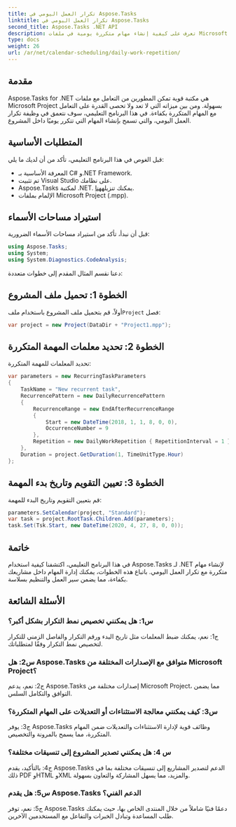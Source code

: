 ```yaml
---
title: تكرار العمل اليومي في Aspose.Tasks
linktitle: تكرار العمل اليومي في Aspose.Tasks
second_title: Aspose.Tasks .NET API
description: تعرف على كيفية إنشاء مهام متكررة يومية في ملفات Microsoft Project باستخدام Aspose.Tasks لـ .NET. تعزيز الإنتاجية والتنظيم دون عناء.
type: docs
weight: 26
url: /ar/net/calendar-scheduling/daily-work-repetition/
---
```

## مقدمة

Aspose.Tasks for .NET هي مكتبة قوية تمكن المطورين من التعامل مع ملفات Microsoft Project بسهولة. ومن بين ميزاته التي لا تعد ولا تحصى القدرة على التعامل مع المهام المتكررة بكفاءة. في هذا البرنامج التعليمي، سوف نتعمق في وظيفة تكرار العمل اليومي، والتي تسمح بإنشاء المهام التي تتكرر يوميًا داخل المشروع.

## المتطلبات الأساسية

قبل الغوص في هذا البرنامج التعليمي، تأكد من أن لديك ما يلي:

- المعرفة الأساسية بـ C# و.NET Framework.
- تم تثبيت Visual Studio على نظامك.
-  Aspose.Tasks لمكتبة .NET. يمكنك تنزيله[هنا](https://releases.aspose.com/tasks/net/).
- الإلمام بملفات Microsoft Project (.mpp).

## استيراد مساحات الأسماء

قبل أن نبدأ، تأكد من استيراد مساحات الأسماء الضرورية:

```csharp
using Aspose.Tasks;
using System;
using System.Diagnostics.CodeAnalysis;


```

دعنا نقسم المثال المقدم إلى خطوات متعددة:

## الخطوة 1: تحميل ملف المشروع

 أولاً، قم بتحميل ملف المشروع باستخدام ملف`Project` فصل:

```csharp
var project = new Project(DataDir + "Project1.mpp");
```

## الخطوة 2: تحديد معلمات المهمة المتكررة

تحديد المعلمات للمهمة المتكررة:

```csharp
var parameters = new RecurringTaskParameters
{
    TaskName = "New recurrent task",
    RecurrencePattern = new DailyRecurrencePattern
    {
        RecurrenceRange = new EndAfterRecurrenceRange
        {
            Start = new DateTime(2018, 1, 1, 8, 0, 0),
            OccurrenceNumber = 9
        },
        Repetition = new DailyWorkRepetition { RepetitionInterval = 1 }
    },
    Duration = project.GetDuration(1, TimeUnitType.Hour)
};
```

## الخطوة 3: تعيين التقويم وتاريخ بدء المهمة

قم بتعيين التقويم وتاريخ البدء للمهمة:

```csharp
parameters.SetCalendar(project, "Standard");
var task = project.RootTask.Children.Add(parameters);
task.Set(Tsk.Start, new DateTime(2020, 4, 27, 8, 0, 0));
```

## خاتمة

في هذا البرنامج التعليمي، اكتشفنا كيفية استخدام Aspose.Tasks لـ .NET لإنشاء مهام متكررة مع تكرار العمل اليومي. باتباع هذه الخطوات، يمكنك إدارة المهام داخل مشاريعك بكفاءة، مما يضمن سير العمل والتنظيم بسلاسة.

## الأسئلة الشائعة

### س1: هل يمكنني تخصيص نمط التكرار بشكل أكبر؟

ج1: نعم، يمكنك ضبط المعلمات مثل تاريخ البدء ورقم التكرار والفاصل الزمني للتكرار لتخصيص نمط التكرار وفقًا لمتطلباتك.

### س2: هل Aspose.Tasks متوافق مع الإصدارات المختلفة من Microsoft Project؟

ج2: نعم، يدعم Aspose.Tasks إصدارات مختلفة من Microsoft Project، مما يضمن التوافق والتكامل السلس.

### س3: كيف يمكنني معالجة الاستثناءات أو التعديلات على المهام المتكررة؟

ج3: يوفر Aspose.Tasks وظائف قوية لإدارة الاستثناءات والتعديلات ضمن المهام المتكررة، مما يسمح بالمرونة والتخصيص.

### س 4: هل يمكنني تصدير المشروع إلى تنسيقات مختلفة؟

ج4: بالتأكيد، يقدم Aspose.Tasks الدعم لتصدير المشاريع إلى تنسيقات مختلفة بما في ذلك PDF وHTML وXML والمزيد، مما يسهل المشاركة والتعاون بسهولة.

### س5: هل يقدم Aspose.Tasks الدعم الفني؟

ج5: نعم، توفر Aspose.Tasks دعمًا فنيًا شاملاً من خلال المنتدى الخاص بها، حيث يمكنك طلب المساعدة وتبادل الخبرات والتفاعل مع المستخدمين الآخرين.